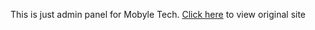 This is just admin panel for Mobyle Tech. 
[Click here](https://github.com/Saral33/online-mobile-shop-mobyletech) to view original site
